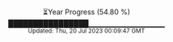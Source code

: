 <p align="center">
⏳Year Progress (54.80 %) <br>
████████████████▁▁▁▁▁▁▁▁▁▁▁▁▁▁ <br>
<sub>Updated: Thu, 20 Jul 2023 00:09:47 GMT</sub>
</p>

